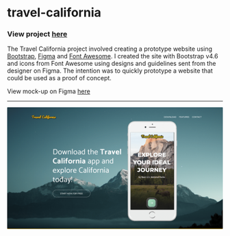 # travel-california

### View project [here](https://sam-xander.github.io/travel-california/)

The Travel California project involved creating a prototype website using [Bootstrap](https://getbootstrap.com/), [Figma](https://www.figma.com/) and [Font Awesome](https://fontawesome.com/).
I created the site with Bootstrap v4.6 and icons from Font Awesome using designs and guidelines sent from the designer on Figma.
The intention was to quickly prototype a website that could be used as a proof of concept.

View mock-up on Figma [here](https://www.figma.com/file/JCMqEbCMoE5K5aK71Q9hZM/Redline-Zeplin-Wireframe-Template?node-id=0%3A1)

---

![](images/travel-california-screenshot.png)
